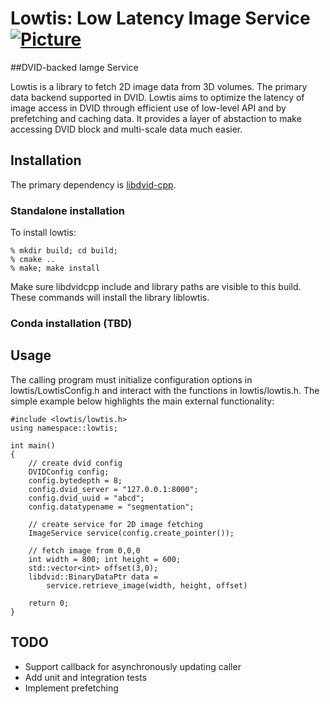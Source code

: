 # Lowtis: Low Latency Image Service [![Picture](https://raw.github.com/janelia-flyem/janelia-flyem.github.com/master/images/HHMI_Janelia_Color_Alternate_180x40.png)](http://www.janelia.org)
##DVID-backed Iamge Service

Lowtis is a library to fetch 2D image data from 3D volumes.  The primary data backend supported
in DVID.  Lowtis aims to optimize the latency of image access in DVID through efficient use of
low-level API and by prefetching and caching data.  It provides a layer of abstaction
to make accessing DVID block and multi-scale data much easier.

## Installation

The primary dependency is [libdvid-cpp](https://github.com/janelia-flyem/libdvid-cpp).

### Standalone installation

To install lowtis:

    % mkdir build; cd build;
    % cmake ..
    % make; make install

Make sure libdvidcpp include and library paths are visible to this build.
These commands will install the library liblowtis. 

### Conda installation (TBD)

## Usage

The calling program must initialize configuration options in lowtis/LowtisConfig.h
and interact with the functions in lowtis/lowtis.h.  The simple example below
highlights the main external functionality:

    #include <lowtis/lowtis.h>
    using namespace::lowtis;

    int main()
    {
        // create dvid config
        DVIDConfig config;
        config.bytedepth = 8;
        config.dvid_server = "127.0.0.1:8000";
        config.dvid_uuid = "abcd";
        config.datatypename = "segmentation";

        // create service for 2D image fetching
        ImageService service(config.create_pointer());

        // fetch image from 0,0,0
        int width = 800; int height = 600;
        std::vector<int> offset(3,0);
        libdvid::BinaryDataPtr data = 
            service.retrieve_image(width, height, offset)

        return 0;
    }

## TODO

* Support callback for asynchronously updating caller
* Add unit and integration tests
* Implement prefetching



